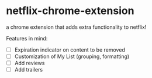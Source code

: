 # netflix-chrome-extension
a chrome extension that adds extra functionality to netflix!

Features in mind:
- [ ] Expiration indicator on content to be removed 
- [ ] Customization of My List (grouping, formatting)
- [ ] Add reviews
- [ ] Add trailers
